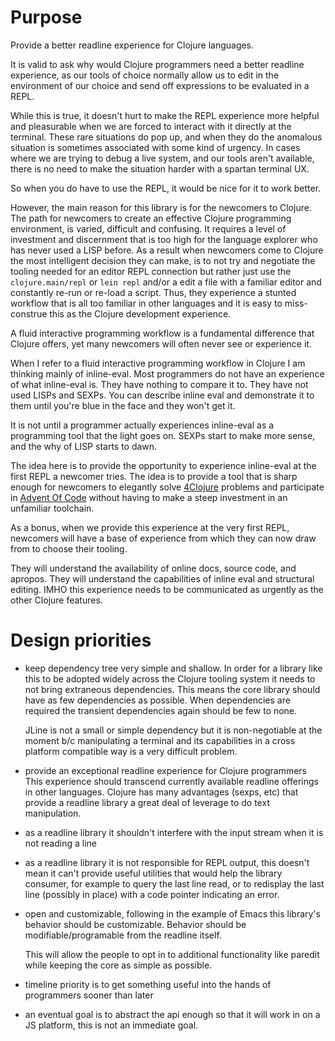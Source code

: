 # Purpose

Provide a better readline experience for Clojure languages.

It is valid to ask why would Clojure programmers need a better
readline experience, as our tools of choice normally allow us to edit
in the environment of our choice and send off expressions to be
evaluated in a REPL.

While this is true, it doesn't hurt to make the REPL experience more
helpful and pleasurable when we are forced to interact with it
directly at the terminal. These rare situations do pop up, and when
they do the anomalous situation is sometimes associated with some kind
of urgency. In cases where we are trying to debug a live system, and
our tools aren't available, there is no need to make the situation
harder with a spartan terminal UX.

So when you do have to use the REPL, it would be nice for it to
work better.

However, the main reason for this library is for the newcomers to
Clojure. The path for newcomers to create an effective Clojure
programming environment, is varied, difficult and confusing. It
requires a level of investment and discernment that is too high for
the language explorer who has never used a LISP before. As a result
when newcomers come to Clojure the most intelligent decision they can
make, is to not try and negotiate the tooling needed for an editor
REPL connection but rather just use the `clojure.main/repl` or `lein
repl` and/or a edit a file with a familiar editor and constantly
re-run or re-load a script. Thus, they experience a stunted workflow
that is all too familiar in other languages and it is easy to
miss-construe this as the Clojure development experience.

A fluid interactive programming workflow is a fundamental difference
that Clojure offers, yet many newcomers will often never see or
experience it.

When I refer to a fluid interactive programming workflow in Clojure I
am thinking mainly of inline-eval.  Most programmers do not have an
experience of what inline-eval is. They have nothing to compare it
to. They have not used LISPs and SEXPs. You can describe inline eval
and demonstrate it to them until you're blue in the face and they
won't get it.

It is not until a programmer actually experiences inline-eval as a
programming tool that the light goes on. SEXPs start to make more
sense, and the why of LISP starts to dawn.

The idea here is to provide the opportunity to experience inline-eval
at the first REPL a newcomer tries. The idea is to provide a tool that
is sharp enough for newcomers to elegantly solve
[4Clojure](http://www.4clojure.com/) problems and participate in
[Advent Of Code](http://adventofcode.com/) without having to make a
steep investment in an unfamiliar toolchain.

As a bonus, when we provide this experience at the very first REPL,
newcomers will have a base of experience from which they can now draw
from to choose their tooling.

They will understand the availability of online docs, source code, and
apropos. They will understand the capabilities of inline eval and
structural editing. IMHO this experience needs to be communicated as
urgently as the other Clojure features.

# Design priorities

* keep dependency tree very simple and shallow. In order for a library
  like this to be adopted widely across the Clojure tooling system it
  needs to not bring extraneous dependencies.  This means the core
  library should have as few dependencies as possible.  When
  dependencies are required the transient dependencies again should be
  few to none.
  
  JLine is not a small or simple dependency but it is non-negotiable
  at the moment b/c manipulating a terminal and its capabilities in a
  cross platform compatible way is a very difficult problem.

* provide an exceptional readline experience for Clojure programmers
  This experience should transcend currently available readline
  offerings in other languages. Clojure has many advantages (sexps,
  etc) that provide a readline library a great deal of leverage to
  do text manipulation.
  
* as a readline library it shouldn't interfere with the input stream
  when it is not reading a line
  
* as a readline library it is not responsible for REPL output, this
  doesn't mean it can't provide useful utilities that would help the
  library consumer, for example to query the last line read, or to
  redisplay the last line (possibly in place) with a code pointer
  indicating an error.

* open and customizable, following in the example of Emacs this
  library's behavior should be customizable. Behavior should be
  modifiable/programable from the readline itself.
  
  This will allow the people to opt in to additional functionality like 
  paredit while keeping the core as simple as possible.

* timeline priority is to get something useful into the hands of
  programmers sooner than later

* an eventual goal is to abstract the api enough so that it will work
  in on a JS platform, this is not an immediate goal.
